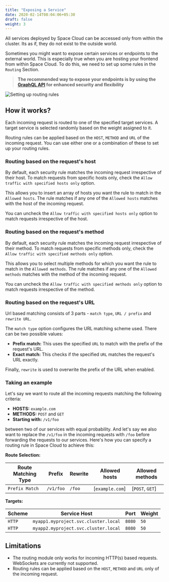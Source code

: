 ```yaml
---
title: "Exposing a Service"
date: 2020-02-14T08:04:06+05:30
draft: false
weight: 3
---
```


All services deployed by Space Cloud can be accessed only from within the cluster. Its as if, they do not exist to the outside world.

Sometimes you might want to expose certain services or endpoints to the external world. This is especially true when you are hosting your frontend from within Space Cloud. To do this, we need to set up some rules in the `Routing` Section.

> **The recommended way to expose your endpoints is by using the [GraphQL API](/microservices/graphql/) for enhanced security and flexibility**

![Setting up routing rules](/images/screenshots/add-ingress-route.png)

## How it works?

Each incoming request is routed to one of the specified target services. A target service is selected randomly based on the weight assigned to it.

Routing rules can be applied based on the `HOST`, `METHOD` and `URL` of the incoming request. You can use either one or a combination of these to set up your routing rules.

### Routing based on the request's host

By default, each security rule matches the incoming request irrespective of their host. To match requests from specific hosts only, check the `Allow traffic with specified hosts only` option.

This allows you to insert an array of hosts you want the rule to match in the `Allowed hosts`. The rule matches if any one of the `Allowed hosts` matches with the host of the incoming request.

You can uncheck the `Allow traffic with specified hosts only` option to match requests irrespective of the host.

### Routing based on the request's method

By default, each security rule matches the incoming request irrespective of their method. To match requests from specific methods only, check the `Allow traffic with specified methods only` option.

This allows you to select multiple methods for which you want the rule to match in the `Allowed methods`. The rule matches if any one of the `Allowed methods` matches with the method of the incoming request.

You can uncheck the `Allow traffic with specified methods only` option to match requests irrespective of the method.

### Routing based on the request's URL

Url based matching consists of 3 parts - `match type`, `URL / prefix` and `rewrite URL`.

The `match type` option configures the URL matching scheme used. There can be two possible values:

- **Prefix match:** This uses the specified `URL` to match with the prefix of the request's URL. 
- **Exact match:** This checks if the specified `URL` matches the request's URL exactly. 

Finally, `rewrite` is used to overwrite the prefix of the URL when enabled.

### Taking an example

Let's say we want to route all the incoming requests matching the following criteria:

- **HOSTS:** `example.com`
- **METHODS:** `POST` and `GET`
- **Starting with:** `/v1/foo`

between two of our services with equal probability. And let's say we also want to replace the `/v1/foo` in the incoming requests with `/foo` before forwarding the requests to our services. Here's how you can specify a routing rule in Space Cloud to achieve this:


**Route Selection:**

| Route Matching Type | Prefix    | Rewrite | Allowed hosts   | Allowed methods |
|---------------------|-----------|---------|-----------------|-----------------|
| `Prefix Match`      | `/v1/foo` | `/foo`  | [`example.com`] | [`POST`, `GET`] |

**Targets:**

| Scheme | Service Host                         | Port   | Weight |
|--------|--------------------------------------|--------|--------|
| `HTTP` | `myapp1.myproject.svc.cluster.local` | `8080` | `50`   |
| `HTTP` | `myapp2.myproject.svc.cluster.local` | `8080` | `50`   |

## Limitations

- The routing module only works for incoming HTTP(s) based requests. WebSockets are currently not supported.
- Routing rules can be applied based on the `HOST`, `METHOD` and `URL` only of the incoming request.